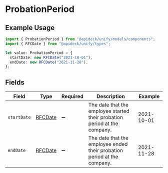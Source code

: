 # ProbationPeriod

## Example Usage

```typescript
import { ProbationPeriod } from "@apideck/unify/models/components";
import { RFCDate } from "@apideck/unify/types";

let value: ProbationPeriod = {
  startDate: new RFCDate("2021-10-01"),
  endDate: new RFCDate("2021-11-28"),
};
```

## Fields

| Field                                                                     | Type                                                                      | Required                                                                  | Description                                                               | Example                                                                   |
| ------------------------------------------------------------------------- | ------------------------------------------------------------------------- | ------------------------------------------------------------------------- | ------------------------------------------------------------------------- | ------------------------------------------------------------------------- |
| `startDate`                                                               | [RFCDate](../../types/rfcdate.md)                                         | :heavy_minus_sign:                                                        | The date that the employee started their probation period at the company. | 2021-10-01                                                                |
| `endDate`                                                                 | [RFCDate](../../types/rfcdate.md)                                         | :heavy_minus_sign:                                                        | The date that the employee ended their probation period at the company.   | 2021-11-28                                                                |